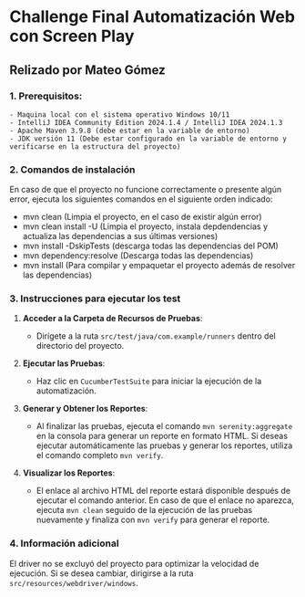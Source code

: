 # Challenge Final Automatización Web con Screen Play
## Relizado por Mateo Gómez

### 1. Prerequisitos:
	- Maquina local con el sistema operativo Windows 10/11
	- IntelliJ IDEA Community Edition 2024.1.4 / IntelliJ IDEA 2024.1.3
	- Apache Maven 3.9.8 (debe estar en la variable de entorno)
	- JDK versión 11 (Debe estar configurado en la variable de entorno y verificarse en la estructura del proyecto)

### 2. Comandos de instalación
   En caso de que el proyecto no funcione correctamente o presente algún error, ejecuta los siguientes comandos en el siguiente orden indicado:
   - mvn clean (Limpia el proyecto, en el caso de existir algún error)
   - mvn clean install -U (Limpia el proyecto, instala depdendencias y actualiza las dependencias a sus últimas versiones)
   - mvn install -DskipTests (descarga todas las dependencias del POM)
   - mvn dependency:resolve (Descarga todas las dependencias)
   - mvn install (Para compilar y empaquetar el proyecto además de resolver las dependencias)

### 3. Instrucciones para ejecutar los test

1. **Acceder a la Carpeta de Recursos de Pruebas**:
    - Dirígete a la ruta `src/test/java/com.example/runners` dentro del directorio del proyecto.

2. **Ejecutar las Pruebas**:
    - Haz clic en `CucumberTestSuite` para iniciar la ejecución de la automatización.

3. **Generar y Obtener los Reportes**:
    - Al finalizar las pruebas, ejecuta el comando `mvn serenity:aggregate` en la consola para generar un reporte en formato HTML. Si deseas ejecutar automáticamente las pruebas y generar los reportes, utiliza el comando completo `mvn verify`.


4. **Visualizar los Reportes**:
    - El enlace al archivo HTML del reporte estará disponible después de ejecutar el comando anterior. En caso de que el enlace no aparezca, ejecuta `mvn clean` seguido de la ejecución de las pruebas nuevamente y finaliza con `mvn verify` para generar el reporte.


### 4. Información adicional
El driver no se excluyó del proyecto para optimizar la velocidad de ejecución. Si se desea cambiar, dirigirse a la ruta `src/resources/webdriver/windows`.

